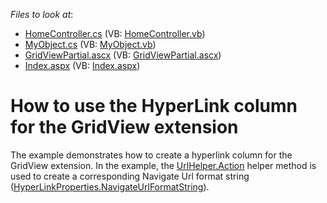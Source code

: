 <!-- default file list -->
*Files to look at*:

* [HomeController.cs](./CS/Controllers/HomeController.cs) (VB: [HomeController.vb](./VB/Controllers/HomeController.vb))
* [MyObject.cs](./CS/Models/MyObject.cs) (VB: [MyObject.vb](./VB/Models/MyObject.vb))
* [GridViewPartial.ascx](./CS/Views/Home/GridViewPartial.ascx) (VB: [GridViewPartial.ascx](./VB/Views/Home/GridViewPartial.ascx))
* [Index.aspx](./CS/Views/Home/Index.aspx) (VB: [Index.aspx](./VB/Views/Home/Index.aspx))
<!-- default file list end -->
# How to use the HyperLink column for the GridView extension


<p>The example demonstrates how to create a hyperlink column for the GridView extension. In the example, the <a href="http://msdn.microsoft.com/en-us/library/system.web.mvc.urlhelper.action.aspx"><u>UrlHelper.Action</u></a> helper method is used to create a corresponding Navigate Url format string (<a href="http://documentation.devexpress.com/#AspNet/DevExpressWebASPxEditorsHyperLinkProperties_NavigateUrlFormatStringtopic"><u>HyperLinkProperties.NavigateUrlFormatString</u></a>).</p>

<br/>


